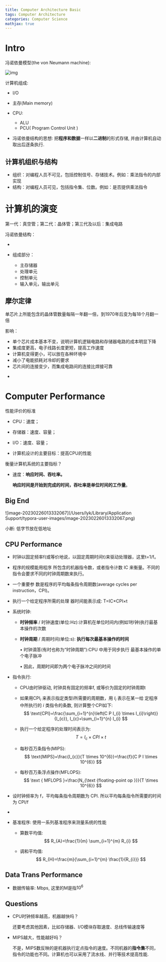 ```yaml
---
title: Computer Architecture Basic
tags: Computer Architecture
categories: Computer Science
mathjax: true
---
```


# Intro

冯诺依曼模型(the von Neumann machine): 

![img](https://upload.wikimedia.org/wikipedia/commons/thumb/e/e5/Von_Neumann_Architecture.svg/300px-Von_Neumann_Architecture.svg.png)



计算机组成: 

* I/O 
* 主存(Main memory)
* CPU:
  * ALU
  * PCU( Program Control Unit )



* 冯诺依曼结构的思想: 把**程序和数据**一样以**二进制**的形式存储, 并由计算机自动取出后逐条执行.

## 计算机组织与结构

* 组织：对编程人员不可见，包括控制信号、存储技术。例如：乘法指令的内部实现
* 结构：对编程人员可见，包括指令集、位数。例如：是否提供乘法指令

# 计算机的演变

第一代：真空管；第二代：晶体管；第三代及以后：集成电路

冯诺依曼结构：



* 



* 组成部分：
  * 主存储器
  * 处理单元
  * 控制单元
  * 输入单元，输出单元





## 摩尔定律

单芯片上所能包含的晶体管数量每隔一年翻一倍，到1970年后变为每18个月翻一倍

影响：

- 单个芯片成本基本不变，说明计算机逻辑电路和存储器电路的成本明显下降
- 集成度更高，电子线路长度更短，提高工作速度
- 计算机变得更小，可以放在各种环境中
- 减小了电能损耗对冷却的要求
- 芯片间的连接变少，而集成电路间的连接比焊接可靠



* 





# Computer Performance

性能评价的标准

* CPU：速度；

* 存储器：速度、容量；

* I/O：速度、容量；

* 计算机设计的主要目标：提高CPU的性能



衡量计算机系统的主要指标？

* 速度：**响应时间、吞吐率。**

  **响应时间是开始到完成的时间，吞吐率是单位时间的工作量**。

## Big End

![image-20230226013332067](/Users/lyk/Library/Application Support/typora-user-images/image-20230226013332067.png)

小断: 低字节放在低地址

## CPU Performance

* 时钟以固定频率f(或等价地说，以固定周期时间t)来驱动处理器，这里t=1/f。
* 程序的规模能用程序 所包含的机器指令数，或者指令计数 IC 来衡量。不同的指令会要求不同的时钟周期数来执行。
* 一个重要参 数是程序的平均每条指令周期数(average cycles per instruction，CPI)。
* 执行一个给定程序所需的处理 器时间能表示成: T=IC×CPI×t



* 系统时钟: 

  * **时钟频率** / 时钟速度(单位:Hz):计算机在单位时间内(例如1秒钟)执行最基本操作的次数

  * **时钟周期** / 周期时间(单位:s): **执行每次最基本操作的时间**

    • 时钟滴答(有时也称为“时钟周期”):CPU 中用于同步执行 最基本操作的单个电子脉冲

    • 因此，周期时间即为两个电子脉冲之间的时间

* 指令执行:

  * CPU由时钟驱动, 时钟具有固定的频率f, 或等价为固定的时钟周期t

  * 如果用$\text{CPI}_i$ 来表示指定类型i所需要的周期数，用 $I_i$ 表示在某一给 定程序中所执行的 $i$ 类指令的条数, 则计算整个$\text{CPI}$如下:
    $$
    \text{CPI}=\frac{\sum_{i=1}^{n}\left(C P I_{i} \times I_{i}\right)}{I_{c}}, I_{c}=\sum_{i=1}^{n} I_{i}
    $$
    
  * 执行一个给定程序的处理时间表示为:
    $$
    T=I_{c} \times C P I \times t
    $$
  
  * 每秒百万条指令(MIPS):
    $$
    \text{MIPS}=\frac{I_{c}}{T \times 10^{6}}=\frac{f}{C P I \times 10^{6}}
    $$
    
  *  每秒百万条浮点操作(MFLOPS):
    $$
    \text { MFLOPS }=\frac{N_{\text {floating-point op }}}{T \times 10^{6}}
    $$
  
* 设时钟频率为 f，平均每条指令周期数为 CPI. 所以平均每条指令所需要的时间为 CPI/f

* 

* 基准程序: 使用一系列基准程序来测量系统的性能

  * 算数平均值:
    $$
    R_{A}=\frac{1}{m} \sum_{i=1}^{m} R_{i}
    $$
    
  * 调和平均值:
    $$
    R_{H}=\frac{m}{\sum_{i=1}^{m} \frac{1}{R_{i}}}
    $$





## Data Trans Performance

* 数据传输率: Mbps, 这里的M是指$10^6$

## Questions

* CPU时钟频率越高，机器越快吗？

  还要考虑其他因素，比如存储器、I/O模块存取速度、总线传输速度等

* MIPS越大，性能越好吗？

  不是，MIPS数反映的是机器执行定点指令的速度。不同机器的**指令集**不同，指令的功能也不同。计算机也可以采用了流水线、并行等技术提高性能.
